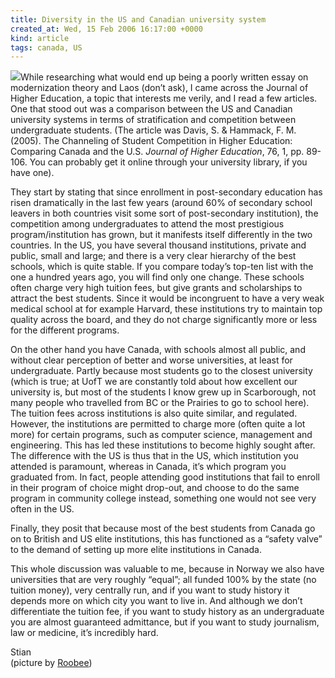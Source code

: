 ```yaml
---
title: Diversity in the US and Canadian university system
created_at: Wed, 15 Feb 2006 16:17:00 +0000
kind: article
tags: canada, US
---
```


![](http://static.flickr.com/38/86505793_733b4e5d35_m.jpg)While
researching what would end up being a poorly written essay on
modernization theory and Laos (don’t ask), I came across the Journal of
Higher Education, a topic that interests me verily, and I read a few
articles. One that stood out was a comparison between the US and
Canadian university systems in terms of stratification and competition
between undergraduate students. (The article was Davis, S. & Hammack, F.
M. (2005). The Channeling of Student Competition in Higher Education:
Comparing Canada and the U.S. *Journal of Higher Education*, 76, 1, pp.
89-106. You can probably get it online through your university library,
if you have one).

They start by stating that since enrollment in post-secondary education
has risen dramatically in the last few years (around 60% of secondary
school leavers in both countries visit some sort of post-secondary
institution), the competition among undergraduates to attend the most
prestigious program/institution has grown, but it manifests itself
differently in the two countries. In the US, you have several thousand
institutions, private and public, small and large; and there is a very
clear hierarchy of the best schools, which is quite stable. If you
compare today’s top-ten list with the one a hundred years ago, you will
find only one change. These schools often charge very high tuition fees,
but give grants and scholarships to attract the best students. Since it
would be incongruent to have a very weak medical school at for example
Harvard, these institutions try to maintain top quality across the
board, and they do not charge significantly more or less for the
different programs.

On the other hand you have Canada, with schools almost all public, and
without clear perception of better and worse universities, at least for
undergraduate. Partly because most students go to the closest university
(which is true; at UofT we are constantly told about how excellent our
university is, but most of the students I know grew up in Scarborough,
not many people who travelled from BC or the Prairies to go to school
here). The tuition fees across institutions is also quite similar, and
regulated. However, the institutions are permitted to charge more (often
quite a lot more) for certain programs, such as computer science,
management and engineering. This has led these institutions to become
highly sought after. The difference with the US is thus that in the US,
which institution you attended is paramount, whereas in Canada, it’s
which program you graduated from. In fact, people attending good
institutions that fail to enroll in their program of choice might
drop-out, and choose to do the same program in community college
instead, something one would not see very often in the US.

Finally, they posit that because most of the best students from Canada
go on to British and US elite institutions, this has functioned as a
“safety valve” to the demand of setting up more elite institutions in
Canada.

This whole discussion was valuable to me, because in Norway we also have
universities that are very roughly “equal”; all funded 100% by the state
(no tuition money), very centrally run, and if you want to study history
it depends more on which city you want to live in. And although we don’t
differentiate the tuition fee, if you want to study history as an
undergraduate you are almost guaranteed admittance, but if you want to
study journalism, law or medicine, it’s incredibly hard.

Stian\
 (picture by [Roobee](http://flickr.com/photos/roba))
